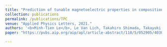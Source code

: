 ```yaml
---
title: "Prediction of tunable magnetoelectric properties in compositionally graded ferroelectric/ferromagnetic laminated nanocomposites"
collection: publications
permalink: /publications/TPC
venue: "Applied Physics Letters, 2021."
authors: '<b>Minh-Tien Le</b>, Le Van Lich, Takahiro Shimada, Takayuki Kitamura, Giang Trong Nguyen, Van-Hai Dinh'
paper: "https://pubs.aip.org/aip/apl/article-abstract/118/5/052905/40305/Prediction-of-tunable-magnetoelectric-properties?redirectedFrom=fulltext"

---
```

